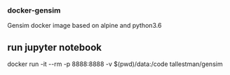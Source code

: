 ### docker-gensim

Gensim docker image based on alpine and python3.6

## run jupyter notebook
docker run -it --rm  -p 8888:8888 -v $(pwd)/data:/code tallestman/gensim